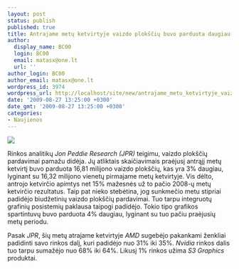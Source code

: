 ```yaml
---
layout: post
status: publish
published: true
title: Antrajame metų ketvirtyje vaizdo plokščių buvo parduota daugiau nei pirmajame
author:
  display_name: BC00
  login: BC00
  email: matasx@one.lt
  url: ''
author_login: BC00
author_email: matasx@one.lt
wordpress_id: 3974
wordpress_url: http://localhost/site/new/antrajame_metu_ketvirtyje_vaizdo_ploksciu_buvo_parduota_daugiau_nei_pirmajame/
date: '2009-08-27 13:25:00 +0300'
date_gmt: '2009-08-27 13:25:00 +0300'
categories:
- Naujienos
---
```

<div class="imgright"><img src="http://tbn3.google.com/images?q=tbn:ekT7gzDFVTrlOM:http://www.dpk.com.ua/files/pics/image/Kasich/nvidia_vs_ati.jpg"  /></div>
<p>Rinkos analitikų <i>Jon Peddie Research (JPR)</i> teigimu, vaizdo plokščių pardavimai pamažu didėja. Jų atliktais skaičiavimais praėjusį antrąjį metų ketvirtį buvo parduota 16,81 milijono vaizdo plokščių, kas yra 3% daugiau, lyginant su 16,32 milijono vienetų pirmajame metų ketvirtyje. Vis dėlto, antrojo ketvirčio apimtys net 15% mažesnės už to pačio 2008-ų metų ketvirčio rezultatus. Taip pat nieko stebėtina, jog sunkmečio metu stipriai padidėjo biudžetinių vaizdo plokščių pardavimai. Tuo tarpu integruotų grafinių posistemių paklausa taipogi padidėjo. Tokio tipo grafikos spartintuvų buvo parduota 4% daugiau, lyginant su tuo pačiu praėjusių metų periodu.</p>
<p>Pasak <i>JPR</i>, šių metų atrajame ketvirtyje <i>AMD</i> sugebėjo pakankami ženkliai padidinti savo rinkos dalį, kuri padidėjo nuo 31% iki 35%. <i>Nvidia</i> rinkos dalis tuo tarpu sumažėjo nuo 68% iki 64%. Likusį 1% rinkos užima <i>S3 Graphics</i> produktai. </p>
